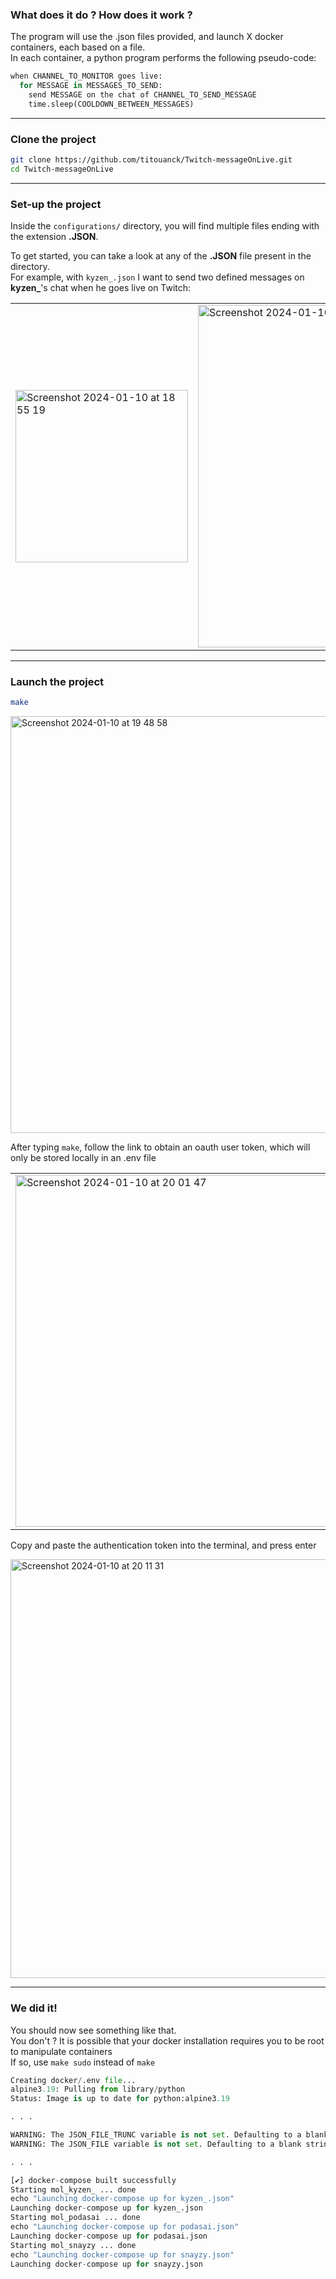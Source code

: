### What does it do ? How does it work ?
The program will use the .json files provided, and launch X docker containers, each based on a file.  
In each container, a python program performs the following pseudo-code:  
```python
when CHANNEL_TO_MONITOR goes live:
  for MESSAGE in MESSAGES_TO_SEND:
    send MESSAGE on the chat of CHANNEL_TO_SEND_MESSAGE
    time.sleep(COOLDOWN_BETWEEN_MESSAGES)
```
---
### Clone the project
```bash
git clone https://github.com/titouanck/Twitch-messageOnLive.git
cd Twitch-messageOnLive
```
---
### Set-up the project
Inside the `configurations/` directory, you will find multiple files ending with the extension **.JSON**.  

  
To get started, you can take a look at any of the **.JSON** file present in the directory.  
For example, with `kyzen_.json` I want to send two defined messages on **kyzen_**'s chat when he goes live on Twitch:

|           |           |
|-----------|-----------|
| <img width="276" alt="Screenshot 2024-01-10 at 18 55 19" src="https://github.com/titouanck/Twitch-messageOnLive/assets/87268044/12aa421c-2e02-44df-b115-ec335e698089"> | <img width="548" alt="Screenshot 2024-01-10 at 19 26 43" src="https://github.com/titouanck/Twitch-messageOnLive/assets/87268044/a4daee1a-b7c4-469f-b92f-3b45ce83da05">
---
### Launch the project
```bash
make
```

<img width="667" alt="Screenshot 2024-01-10 at 19 48 58" src="https://github.com/titouanck/Twitch-messageOnLive/assets/87268044/b205b45f-4129-4d0f-a6e7-9daa18482bc8">
  

After typing `make`, follow the link to obtain an oauth user token, which will only be stored locally in an .env file  

|           |           |
|-----------|-----------|
|  <img width="563" alt="Screenshot 2024-01-10 at 20 01 47" src="https://github.com/titouanck/Twitch-messageOnLive/assets/87268044/fcf7d8e0-d640-470f-81f7-5b1b377fbe66"> |  <img width="359" alt="Screenshot 2024-01-10 at 19 56 37" src="https://github.com/titouanck/Twitch-messageOnLive/assets/87268044/7794b3c2-fb86-441b-b19d-c821ea25ba4e">

Copy and paste the authentication token into the terminal, and press enter  
  
<img width="670" alt="Screenshot 2024-01-10 at 20 11 31" src="https://github.com/titouanck/Twitch-messageOnLive/assets/87268044/e8b4f485-fbbc-4f0a-82c7-fc1916569c6e">

---
### We did it!
You should now see something like that.  
You don't ? It is possible that your docker installation requires you to be root to manipulate containers  
If so, use `make sudo` instead of `make`
```python
Creating docker/.env file...
alpine3.19: Pulling from library/python
Status: Image is up to date for python:alpine3.19

. . .

WARNING: The JSON_FILE_TRUNC variable is not set. Defaulting to a blank string.
WARNING: The JSON_FILE variable is not set. Defaulting to a blank string.

. . .

[✔️] docker-compose built successfully
Starting mol_kyzen_ ... done
echo "Launching docker-compose up for kyzen_.json"
Launching docker-compose up for kyzen_.json
Starting mol_podasai ... done
echo "Launching docker-compose up for podasai.json"
Launching docker-compose up for podasai.json
Starting mol_snayzy ... done
echo "Launching docker-compose up for snayzy.json"
Launching docker-compose up for snayzy.json
```
